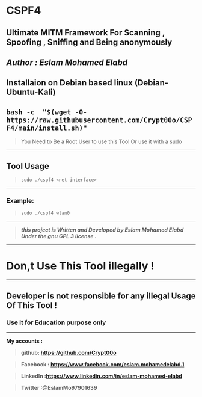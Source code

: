 # CSPF4
Ultimate MITM Framework
For Scanning , Spoofing , Sniffing and Being anonymously 
--
*Author : Eslam Mohamed Elabd*
--
## Installaion on Debian based linux (Debian-Ubuntu-Kali)
**` bash -c  "$(wget -O- https://raw.githubusercontent.com/Crypt00o/CSPF4/main/install.sh)" `**
--



> You Need to Be a Root User to use this Tool
Or use it with a sudo 
---
## Tool Usage 
>`sudo ./cspf4 <net interface> `
---
### Example:
>`sudo ./cspf4 wlan0 `
---
>***this project is Written and Developed by Eslam Mohamed Elabd
Under the gnu GPL 3 license .***
---
#             Don,t Use This Tool illegally !
---
## Developer is not responsible for any illegal Usage Of This Tool ! 
### Use it for Education purpose only 
---
**My accounts :**

>**github: https://github.com/Crypt00o**

>**Facebook : https://www.facebook.com/eslam.mohamedelabd.1**

>**LinkedIn :https://www.linkedin.com/in/eslam-mohamed-elabd**

>**Twitter :@EslamMo97901639**

